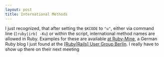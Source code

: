 ```yaml
--- 
layout: post
title: International Methods
---
```

<p>I just recognized, that after setting the <code>$KCODE</code> to <code>"u"</code>, either via command line (<code>[ruby|irb] -Ku</code>) or within the script, international method names are allowed in Ruby. Examples for these are available <a href="http://www.dethix.de/?p=188">at Ruby-Mine</a>, a German Ruby blog I just found at the <a href="http://www.rubyonrails-ug.de/wiki/berlin">[Ruby|Rails] User Group Berlin</a>. I really have to show up there on their next meeting</p>
